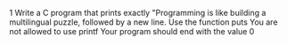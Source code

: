 1 Write a C program that prints exactly "Programming is like building a multilingual puzzle, followed by a new line.
  Use the function puts
  You are not allowed to use printf
  Your program should end with the value 0
